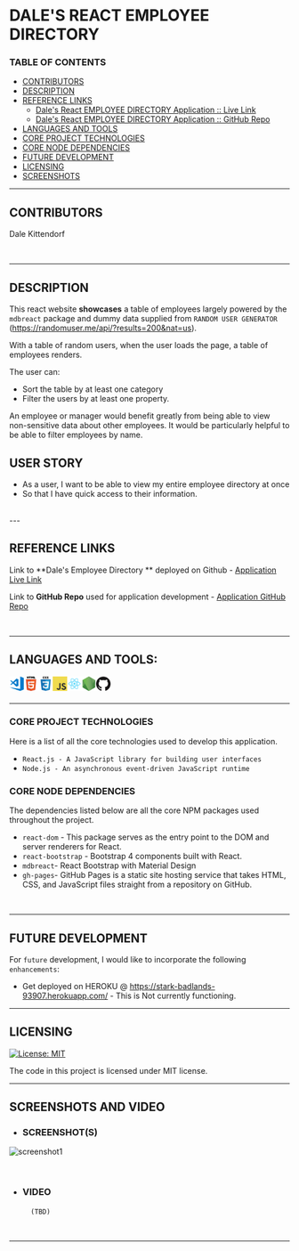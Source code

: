 # DALE'S REACT EMPLOYEE DIRECTORY

### TABLE OF CONTENTS

- [CONTRIBUTORS](#CONTRIBUTORS)
- [DESCRIPTION](#DESCRIPTION)
- [REFERENCE LINKS](#REFERENCE-LINKS)
  - [Dale's React EMPLOYEE DIRECTORY Application :: Live Link](https://drkittendorf.github.io/employee-directory/)
  - [Dale's React EMPLOYEE DIRECTORY Application :: GitHub Repo](https://github.com/drkittendorf/employee-directory/)
- [LANGUAGES AND TOOLS](#LANGUAGES-AND-TOOLS)
- [CORE PROJECT TECHNOLOGIES](#CORE-PROJECT-TECHNOLOGIES)
- [CORE NODE DEPENDENCIES](#CORE-NODE-DEPENDENCIES)
- [FUTURE DEVELOPMENT](#FUTURE-DEVELOPMENT)
- [LICENSING](#LICENSING)
- [SCREENSHOTS](#SCREENSHOTS-AND-VIDEO)

---
## CONTRIBUTORS
Dale Kittendorf

<br>

---

## DESCRIPTION

This react website **showcases** a table of employees largely powered by the `mdbreact` package and dummy data supplied from `RANDOM USER GENERATOR` (https://randomuser.me/api/?results=200&nat=us).

With a table of random users, when the user loads the page, a table of employees renders. 

The user can:
- Sort the table by at least one category
- Filter the users by at least one property.

An employee or manager would benefit greatly from being able to view non-sensitive data about other employees. It would be particularly helpful to be able to filter employees by name.

## USER STORY

- As a user, I want to be able to view my entire employee directory at once 
- So that I have quick access to their information.

<br>
---

## REFERENCE LINKS

Link to **Dale's Employee Directory ** deployed on Github - [Application Live Link](https://drkittendorf.github.io/employee-directory/)

Link to **GitHub Repo** used for application development - [Application GitHub Repo](https://github.com/drkittendorf/employee-directory/)

<br>

---

## LANGUAGES AND TOOLS:
<img align="left" alt="Visual Studio Code" width="26px" src="https://raw.githubusercontent.com/github/explore/80688e429a7d4ef2fca1e82350fe8e3517d3494d/topics/visual-studio-code/visual-studio-code.png" />
<img align="left" alt="HTML5" width="26px" src="https://raw.githubusercontent.com/github/explore/80688e429a7d4ef2fca1e82350fe8e3517d3494d/topics/html/html.png" />
<img align="left" alt="CSS3" width="26px" src="https://raw.githubusercontent.com/github/explore/80688e429a7d4ef2fca1e82350fe8e3517d3494d/topics/css/css.png" />
<img align="left" alt="JavaScript" width="26px" src="https://raw.githubusercontent.com/github/explore/80688e429a7d4ef2fca1e82350fe8e3517d3494d/topics/javascript/javascript.png" />
<img align="left" alt="React" width="26px" src="https://raw.githubusercontent.com/github/explore/80688e429a7d4ef2fca1e82350fe8e3517d3494d/topics/react/react.png" />
<img align="left" alt="Node.js" width="26px" src="https://raw.githubusercontent.com/github/explore/80688e429a7d4ef2fca1e82350fe8e3517d3494d/topics/nodejs/nodejs.png" />
<img align="left" alt="GitHub" width="26px" src="https://raw.githubusercontent.com/github/explore/78df643247d429f6cc873026c0622819ad797942/topics/github/github.png" />

<br>
<br>

---

### CORE PROJECT TECHNOLOGIES

Here is a list of all the core technologies used to develop this application.

- `React.js - A JavaScript library for building user interfaces`
- `Node.js - An asynchronous event-driven JavaScript runtime`

### CORE NODE DEPENDENCIES

The dependencies listed below are all the core NPM packages used throughout the project.

- `react-dom` - This package serves as the entry point to the DOM and server renderers for React.
- `react-bootstrap` - Bootstrap 4 components built with React.
- `mdbreact`- React Bootstrap with Material Design
- `gh-pages`- GitHub Pages is a static site hosting service that takes HTML, CSS, and JavaScript files straight from a repository on GitHub.

<br>

---

## FUTURE DEVELOPMENT

For `future` development, I would like to incorporate the following `enhancements`:

- Get deployed on HEROKU @  https://stark-badlands-93907.herokuapp.com/ - This is Not currently functioning.


---


## LICENSING
[![License: MIT](https://img.shields.io/badge/License-MIT-yellow.svg)](https://opensource.org/licenses/MIT)  

The code in this project is licensed under MIT license.

---

## SCREENSHOTS AND VIDEO

- ### SCREENSHOT(S)  
![screenshot1](public\employeedir.png)

<br>

- ### VIDEO
        (TBD)
<br>

---